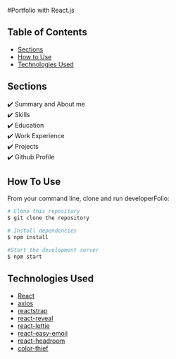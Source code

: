 #Portfolio with React.js

## Table of Contents
- [Sections](#sections)
- [How to Use](#how-to-use)
- [Technologies Used](#technologies-used)


## Sections
✔️ Summary and About me\
✔️ Skills\
✔️ Education\
✔️ Work Experience\
✔️ Projects\
✔️ Github Profile


## How To Use 

From your command line, clone and run developerFolio:

```bash
# Clone this repository
$ git clone the repository

# Install dependencies
$ npm install

#Start the development server
$ npm start
```

## Technologies Used

- [React](https://reactjs.org/)
- [axios](https://www.npmjs.com/package/axios)
- [reactstrap](https://reactstrap.github.io/)
- [react-reveal](https://www.react-reveal.com/)
- [react-lottie](https://www.npmjs.com/package/react-lottie)
- [react-easy-emoji](https://github.com/appfigures/react-easy-emoji)
- [react-headroom](https://github.com/KyleAMathews/react-headroom)
- [color-thief](https://github.com/lokesh/color-thief)

